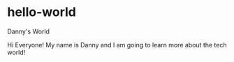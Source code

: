 # hello-world
Danny's World

Hi Everyone!
My name is Danny and I am going to learn more about the tech world!
